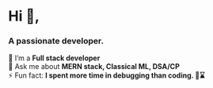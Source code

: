 <h1>Hi 👋,</h1>
<h3>A passionate developer.</h3>

<p>
  🌱 I’m a <strong>Full stack developer</strong><br>
  💬 Ask me about <strong>MERN stack, Classical ML, DSA/CP</strong><br>
<!--   📫 How to reach me: <a href="mailto:anmolsinhaamit@gmail.com">anmolsinhaamit@gmail.com</a><br> -->
<!--   📄 Know about my experiences: <a href="[https://drive.google.com/file/d/1iavl4b9dg0C5_cqeoQJ7RuPuYrweSv2B/view?usp=sharing](https://drive.google.com/file/d/1A6wdRZCfbONcbP2UyCadbNrKGcB52_Bb/view?usp=sharing)" target="_blank"><strong>Resume</strong></a><br> -->
  ⚡ Fun fact: <strong>I spent  more time in debugging than coding. 🐛⌛</strong>
</p>



